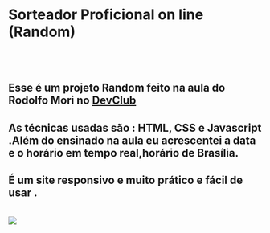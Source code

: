 <h1>Sorteador Proficional on line (Random)</h1>
<br>
<br>
<h2>Esse é um projeto Random feito na aula do Rodolfo Mori no <a href="https://rodolfomori.com.br/devclub">DevClub</a></h2>
<h2>As técnicas usadas são : HTML, CSS e Javascript .Além do ensinado na aula  eu acrescentei  a data e o horário em tempo real,horário de Brasília.</h2>
<h2>É um site responsivo e muito prático e fácil de usar .</h2>
<br>
<img src="https://github.com/jacqueduda/Sorteador-Proficional/blob/main/assets/Design%20sem%20nome%20(5).png?raw=true">
